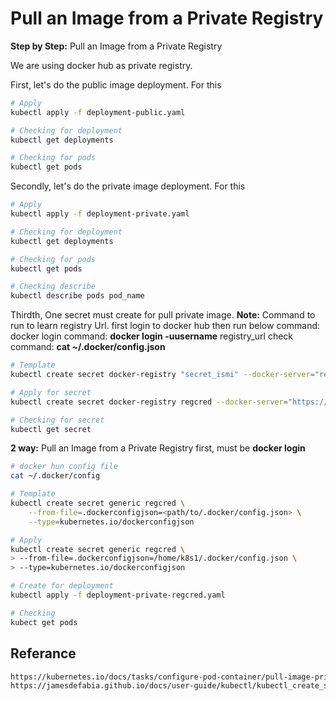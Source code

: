 # Pull an Image from a Private Registry


**Step by Step:** Pull an Image from a Private Registry

We are using docker hub as private registry.

First, let's do the public  image deployment. For this
``` bash
# Apply 
kubectl apply -f deployment-public.yaml

# Checking for deployment
kubectl get deployments

# Checking for pods
kubectl get pods

```

Secondly, let's do the private image deployment. For this
``` bash
# Apply 
kubectl apply -f deployment-private.yaml

# Checking for deployment
kubectl get deployments

# Checking for pods
kubectl get pods

# Checking describe
kubectl describe pods pod_name

```

Thirdth, One secret must create for pull private image.
**Note:** Command to run to learn registry Url.
first login to docker hub then run below command: 
docker login command: **docker login -uusername**
registry_url check command:  **cat ~/.docker/config.json**

``` bash
# Template
kubectl create secret docker-registry "secret_ismi" --docker-server="registry_url" --docker-username="username" --docker-password="password"

# Apply for secret
kubectl create secret docker-registry regcred --docker-server="https://index.docker.io/v1/" --docker-username="denizyoutube" --docker-password="q1w2e3r4*"

# Checking for secret
kubectl get secret 

```


**2 way:** Pull an Image from a Private Registry
first, must be **docker login**

``` bash
# docker hun config file 
cat ~/.docker/config

# Template
kubectl create secret generic regcred \
    --from-file=.dockerconfigjson=<path/to/.docker/config.json> \
    --type=kubernetes.io/dockerconfigjson

# Apply
kubectl create secret generic regcred \
> --from-file=.dockerconfigjson=/home/k8s1/.docker/config.json \
> --type=kubernetes.io/dockerconfigjson

# Create for deployment
kubectl apply -f deployment-private-regcred.yaml

# Checking
kubect get pods

```


## Referance
``` bash
https://kubernetes.io/docs/tasks/configure-pod-container/pull-image-private-registry/
https://jamesdefabia.github.io/docs/user-guide/kubectl/kubectl_create_secret_docker-registry/


```